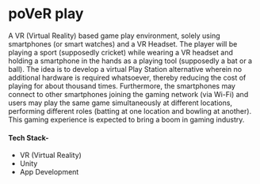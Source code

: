 # poVeR play

A VR (Virtual Reality) based game play environment, solely using smartphones (or smart watches) and a VR Headset.
The player will be playing a sport (supposedly cricket) while wearing a VR headset and holding a smartphone in the hands as a playing tool (supposedly a bat or a ball). The idea is to develop a virtual Play Station alternative wherein no additional hardware is required whatsoever, thereby reducing the cost of playing for about thousand times. Furthermore, the smartphones may connect to other smartphones joining the gaming network (via Wi-Fi) and users may play the same game simultaneously at different locations, performing different roles (batting at one location and bowling at another). This gaming experience is expected to bring a boom in gaming industry.

#### Tech Stack- 
- VR (Virtual Reality)
- Unity  
- App Development
